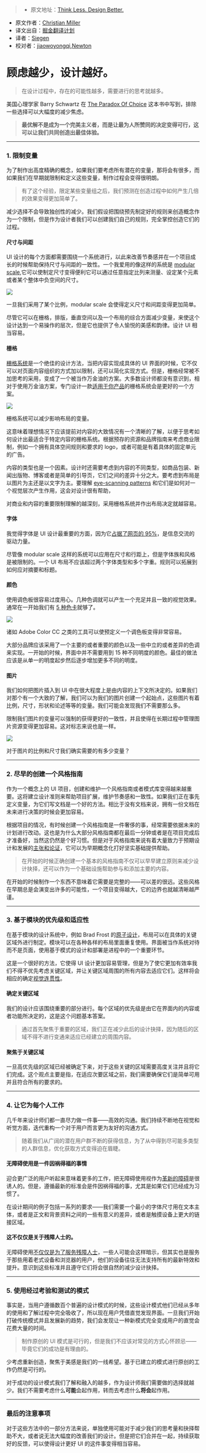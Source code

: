 > * 原文地址：[Think Less. Design Better.](https://medium.com/@xtianmiller/think-less-design-better-f812c1617888)
* 原文作者：[Christian Miller](https://medium.com/@xtianmiller)
* 译文出自：[掘金翻译计划](https://github.com/xitu/gold-miner)
* 译者：[Siegen](https://github.com/siegeout)
* 校对者：[jiaowoyongqi](https://github.com/jiaowoyongqi),[Newton](https://github.com/Newt0n)                                           

# 顾虑越少，设计越好。

<blockquote>在设计过程中，存在的可能性越多，需要进行的思考就越多。</blockquote>


美国心理学家 Barry Schwartz 在 [The Paradox Of Choice](https://en.wikipedia.org/wiki/The_Paradox_of_Choice) 这本书中写到，排除一些选择可以大幅度的减少焦虑。
> **最优解不是成为一个完美主义者，而是让最为人所赞同的决定变得可行，这可以让我们共同创造出最佳体验。**


* * *



### 1\. 限制变量


为了制作出高度精确的概念，如果我们要考虑所有潜在的变量，那将会有很多，而如果我们在早期就限制和定义这些变量，制作过程会变得很明朗。



> 有了这个经验，限定某些变量组之后，我们预测在创造过程中如何产生几倍的效果变得更加简单了。 

减少选择不会导致独创性的减少。我们假设把围绕预先制定好的规则来创造概念作为一个限制，但是作为设计者我们可以创建我们自己的规则，完全掌控创造它们的过程。


#### 尺寸与间距






UI 设计的每个方面都需要围绕一个系统进行，以此来改善节奏感并在一个项目成长的时候帮助保持尺寸与间距的一致性。一个我爱用的像这样的系统是   [modular scale](http://www.modularscale.com/),它可以使制定尺寸变得便利它可以通过任意指定比列来测量、设定某个元素或者某个整体中负空间的尺寸。




![](http://ac-Myg6wSTV.clouddn.com/606ead6ffa394a345f2f.jpeg)











一旦我们采用了某个比例，modular scale 会使得定义尺寸和间距变得更加简单。

尽管它可以在栅格，排版，垂直空间以及一个布局的综合方面减少变量，来使这个设计达到一个易操作的层次，但是它也提供了令人愉悦的美感和韵律。设计 UI 相当容易。



####  栅格



[栅格系统](https://en.wikipedia.org/wiki/Grid_%28graphic_design%29)是一个绝佳的设计方法，当把内容实现成具体的 UI 界面的时候，它不仅可以对页面内容组织的方式加以限制，还可以简化实现方式。但是，栅格经常被不加思考的采用，变成了一个被当作万金油的方案。大多数设计师都没有意识到，相对于使用万金油方案，专门设计一款[适用于你产品](http://www.iamtomnewton.com/blog/grid-guide/)的栅格系统会是更好的一个方案。


![](http://ac-Myg6wSTV.clouddn.com/013c2d0de9ed5e3a9947.jpeg)






栅格系统可以减少影响布局的变量。

这意味着理想情况下应该提前对内容的大致情况有一个清晰的了解，以便于思考如何设计出最适合于特定内容的栅格系统。根据预存的资源和品牌指南来考虑商业限制，例如一个拥有具体空间规则和要求的 logo，或者可能是有着具体的固定单元的广告。



内容的类型也是一个因素。设计时还需要考虑到内容的不同类型，如商品包装、新闻出版物、博客或者是简单的引导页，它们之间的差异十分之大。要考虑到布局是以图片为主还是以文字为主。要理解 [eye-scanning patterns](http://www.webdesignerdepot.com/2015/03/how-eye-scanning-impacts-visual-hierarchy-in-ux-design/)  和它们是如何对一个视觉层次产生作用，这会对设计很有帮助，



对商业和内容的重要限制理解的越深刻，采用栅格系统并作出布局决定就越容易。



#### 字体

我觉得字体是 UI 设计最重要的方面，因为它[占据了网页的 95%](https://ia.net/know-how/the-web-is-all-about-typography-period)，是信息交流的驱动力量。




尽管像 modular scale 这样的系统可以应用在尺寸和行距上，但是字体族和风格是被限制的。一个 UI 布局不应该超过两个字体类型和多个字重。规则可以拓展到如何应对摘要和标题。



#### 颜色




使用调色板很容易过度用心。几种色调就可以产生一个充足并且一致的视觉效果。通常在一开始我们有 [5  种色卡](http://www.colourlovers.com/palette/15/tech_light)就够了。








![](http://ac-Myg6wSTV.clouddn.com/fc3b8fb6c99856d9deb4.jpeg)







诸如 Adobe Color CC 之类的工具可以使预定义一个调色板变得非常容易。





大部分品牌应该采用了一个主要的或者重要的颜色以及一些中立的或者差异的色调来实现。一开始的时候，界面中并不需要用到 15 种不同明度的颜色。最佳的做法应该是从单一的明度起步然后逐步增加更多不同的明度。

#### 图片



我们如何把图片插入到 UI 中在很大程度上是由内容的上下文所决定的。如果我们对那个有一个大致的了解，我们可以为我们的图片创建一个起始点，这些图片有着比例，尺寸，形状和论述等等的变量。我们可能会发现我们不需要那么多。




限制我们图片的变量可以强制的获得更好的一致性，并且使得在长期过程中管理图片资源变得更加容易。这对标志来说也是一样。



![](http://ac-Myg6wSTV.clouddn.com/d49c1d37d22011c9d42d.jpeg)







对于图片的比例和尺寸我们确实需要的有多少变量？












* * *









### 2\. 尽早的创建一个风格指南


作为一个概念上的 UI 项目，创建和维护一个风格指南或者模式库变得越来越重要。这将建立设计准则来帮助项目扩展，维护节奏感和一致性。如果我们正在事先定义变量，为它们写文档是一个好的方法。相比于没有文档来说，拥有一份文档在未来进行决策的时候会更加容易。


根据项目的情况，有时候创建一个风格指南是一件奢侈的事，经常需要依据未来的计划进行改动。这也是为什么大部分风格指南都在最后一分钟或者是在项目完成后才准备好，当然这仍然是个好习惯。但是对于风格指南来说有着大量致力于预期设计和发展的[主张和论证](https://www.smashingmagazine.com/2010/07/designing-style-guidelines-for-brands-and-websites/#why-create-a-style-guide)，它可以为早期概念化打好坚实基础提供帮助。




> 在开始的时候正确创建一个基本的风格指南不仅可以早早建立原则来减少设计抉择，还可以作为一个基础设施帮助参与和添加主要的内容。

在开始的时候制作一个东西不意味着它需要是完整的——可以差的很远。这些风格在早期总是会演变出许多的可能性，一个项目变得越大，它的边界也就越清晰越严谨。











* * *









### 3\. 基于模块的优先级和适应性



在基于模块的设计系统中，例如 Brad Frost 的[原子设计](http://atomicdesign.bradfrost.com/)，布局可以在具体的关键区域外进行制定。模块可以在各种各样的布局里面重复使用。界面被当作系统对待而不是页面，使用基于模式的设计和部署是进程中的一个重要环节。



这是一个很好的方法，它使得 UI 设计更加容易管理，但是为了使它更加有效率我们不得不优先考虑关键区域，并让关键区域周围的所有内容去适应它们。这样将会相应的确定[视觉连贯性](https://about.futurelearn.com/blog/visual-connections-in-modular-design-systems/)。



#### 确定关键区域



我们的设计应该围绕重要的部分进行。每个区域的优先级是由它在界面内的内容或者功能所决定的，这是这个问题基本答案。

> 通过首先聚焦于重要的区域，我们正在减少此后的设计抉择，因为随后的区域不得不进行变通来适应已经建立的周围内容。




#### 聚焦于关键区域


一旦高优先级的区域已经被确定下来，对于这些关键的区域需要高度关注并且将它们完成。这个观点主要是指，在适应次要区域之前，我们需要确保它们是简单可用并且符合所有的要求的。







* * *








### 4\. 让它为每个人工作



几千年来设计师们都一直尽力做一件事——高效的沟通。我们持续不断地在视觉和听觉方面，迭代重构一个对于用户而言更为友好的沟通方式。


>随着我们从广阔的潜在用户群不断的获得信息，为了从中得到尽可能多类型的人群信息，优化获取方式变得迫在眉睫。



#### 无障碍使用是一件因祸得福的事情



迎合更广泛的用户听起来意味着更多的工作，把无障碍使用视作为[革新的障碍](https://medium.com/salesforce-ux/7-things-every-designer-needs-to-know-about-accessibility-64f105f0881b#3a51)是很诱人的。但是，遵循最新的标准会是件因祸得福的事，尤其是如果它们已经成为习惯了。

在设计期间的例子包括一系列的要求——我们需要一个最小的字体尺寸用在文本主体，或者是正文和背景资料之间的一些有意义的差异，或者是触摸设备上更大的链接区域。



#### 这不仅仅是关于残障人士的。

无障碍使用[不仅仅是为了服务残障人士](http://alistapart.com/article/reframing-accessibility-for-the-web#section2)，一些人可能会这样暗示，但其实也是服务于那些用着老式设备和浏览器的用户，他们的设备往往无法支持所有的最新特效和提升。意识到这些标准并且遵守它们将会很自然的减少设计抉择。












* * *









### 5\. 使用经过考验和测试的模式



事实是，当用户遵循数百个普遍的设计模式的时候，这些设计模式他们已经从多年的使用和了解过程中完全吸收了，所以现在用户凭借直觉发现界面。一旦我们开始打破传统模式并且发展新的趋势，我们会发现让一种新模式完全变成用户的直觉会花费大量的时间。
> 制作原创的 UI 模式是可行的，但是我们不应该对常见的方式心怀顾忌——毕竟它们的成功是有理由的。



少考虑重新创造，聚焦于美感是我们的一线希望。基于已建立的模式进行原创的工作仍然是可行的。





对于成功的设计模式我们了解和融入的越多，作为设计师我们需要做的选择就越少。我们不需要考虑什么**可能**会起作用，转而去考虑什么**将会**起作用。






* * *








### 最后的注意事项



对于这些方法中的一部分方法来说，单独使用可能对于减少我们的思考量和抉择帮助不大，或者说无法大幅度的改善我们的设计。但是把它们合并在一起，持续获取好的反馈，可以使得设计更好 UI 的这件事变得相当容易。




